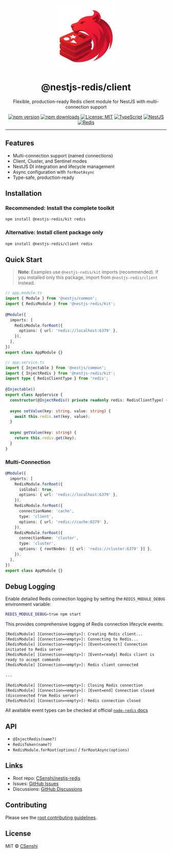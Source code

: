 <div align="center">

<img src="https://raw.githubusercontent.com/CSenshi/nestjs-redis/main/docs/images/logo.png" alt="NestJS Redis Toolkit Logo" width="200" height="200">

# @nestjs-redis/client

Flexible, production-ready Redis client module for NestJS with multi-connection support

[![npm version](https://badge.fury.io/js/%40nestjs-redis%2Fclient.svg)](https://www.npmjs.com/package/@nestjs-redis/client)
[![npm downloads](https://img.shields.io/npm/dm/@nestjs-redis/client.svg)](https://www.npmjs.com/package/@nestjs-redis/client)
[![License: MIT](https://img.shields.io/badge/License-MIT-yellow.svg)](https://opensource.org/licenses/MIT)
[![TypeScript](https://img.shields.io/badge/TypeScript-Ready-blue.svg)](https://www.typescriptlang.org/)
[![NestJS](https://img.shields.io/badge/NestJS-9%2B-red.svg)](https://nestjs.com/) [![Redis](https://img.shields.io/badge/Redis-5+-red.svg)](https://redis.io/)

</div>

---

## Features

- Multi-connection support (named connections)
- Client, Cluster, and Sentinel modes
- NestJS DI integration and lifecycle management
- Async configuration with `forRootAsync`
- Type-safe, production-ready

## Installation

### Recommended: Install the complete toolkit

```bash
npm install @nestjs-redis/kit redis
```

### Alternative: Install client package only

```bash
npm install @nestjs-redis/client redis
```

## Quick Start

> **Note**: Examples use `@nestjs-redis/kit` imports (recommended). If you installed only this package, import from `@nestjs-redis/client` instead.

```typescript
// app.module.ts
import { Module } from '@nestjs/common';
import { RedisModule } from '@nestjs-redis/kit';

@Module({
  imports: [
    RedisModule.forRoot({
      options: { url: 'redis://localhost:6379' },
    }),
  ],
})
export class AppModule {}
```

```typescript
// app.service.ts
import { Injectable } from '@nestjs/common';
import { InjectRedis } from '@nestjs-redis/kit';
import type { RedisClientType } from 'redis';

@Injectable()
export class AppService {
  constructor(@InjectRedis() private readonly redis: RedisClientType) {}

  async setValue(key: string, value: string) {
    await this.redis.set(key, value);
  }

  async getValue(key: string) {
    return this.redis.get(key);
  }
}
```

### Multi-Connection

```typescript
@Module({
  imports: [
    RedisModule.forRoot({
      isGlobal: true,
      options: { url: 'redis://localhost:6379' },
    }),
    RedisModule.forRoot({
      connectionName: 'cache',
      type: 'client',
      options: { url: 'redis://cache:6379' },
    }),
    RedisModule.forRoot({
      connectionName: 'cluster',
      type: 'cluster',
      options: { rootNodes: [{ url: 'redis://cluster:6379' }] },
    }),
  ],
})
export class AppModule {}
```

## Debug Logging

Enable detailed Redis connection logging by setting the `REDIS_MODULE_DEBUG` environment variable:

```bash
REDIS_MODULE_DEBUG=true npm start
```

This provides comprehensive logging of Redis connection lifecycle events:

```
[RedisModule] [Connection=<empty>]: Creating Redis client...
[RedisModule] [Connection=<empty>]: Connecting to Redis...
[RedisModule] [Connection=<empty>]: [Event=connect] Connection initiated to Redis server
[RedisModule] [Connection=<empty>]: [Event=ready] Redis client is ready to accept commands
[RedisModule] [Connection=<empty>]: Redis client connected

...

[RedisModule] [Connection=<empty>]: Closing Redis connection
[RedisModule] [Connection=<empty>]: [Event=end] Connection closed (disconnected from Redis server)
[RedisModule] [Connection=<empty>]: Redis connection closed

```

All available event types can be checked at official [`node-redis` docs](https://github.com/redis/node-redis?tab=readme-ov-file#events)

## API

- `@InjectRedis(name?)`
- `RedisToken(name?)`
- `RedisModule.forRoot(options)` / `forRootAsync(options)`

## Links

- Root repo: [CSenshi/nestjs-redis](https://github.com/CSenshi/nestjs-redis)
- Issues: [GitHub Issues](https://github.com/CSenshi/nestjs-redis/issues)
- Discussions: [GitHub Discussions](https://github.com/CSenshi/nestjs-redis/discussions)

## Contributing

Please see the [root contributing guidelines](https://github.com/CSenshi/nestjs-redis#contributing).

## License

MIT © [CSenshi](https://github.com/CSenshi)
